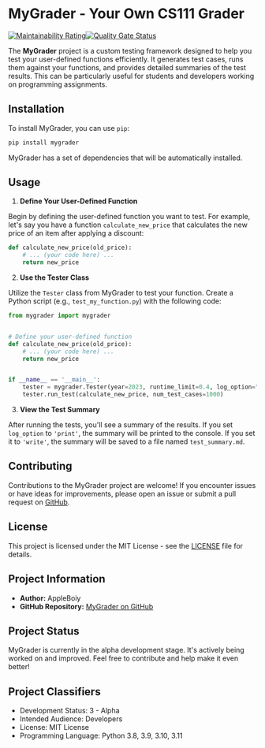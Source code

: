 # MyGrader - Your Own CS111 Grader

[![Maintainability Rating](https://sonarcloud.io/api/project_badges/measure?project=AppleBoiy_my-grader&metric=sqale_rating)](https://sonarcloud.io/summary/new_code?id=AppleBoiy_my-grader)[![Quality Gate Status](https://sonarcloud.io/api/project_badges/measure?project=AppleBoiy_my-grader&metric=alert_status)](https://sonarcloud.io/summary/new_code?id=AppleBoiy_my-grader)

The **MyGrader** project is a custom testing framework designed to help you test your user-defined functions
efficiently. It generates test cases, runs them against your functions, and provides detailed summaries of the test
results. This can be particularly useful for students and developers working on programming assignments.

## Installation

To install MyGrader, you can use `pip`:

```bash
pip install mygrader
```

MyGrader has a set of dependencies that will be automatically installed.

## Usage

1. **Define Your User-Defined Function**

Begin by defining the user-defined function you want to test. For example, let's say you have a
function `calculate_new_price`
that calculates the new price of an item after applying a discount:

```python
def calculate_new_price(old_price):
    # ... (your code here) ...
    return new_price
```

2. **Use the Tester Class**

Utilize the `Tester` class from MyGrader to test your function. Create a Python script (e.g., `test_my_function.py`)
with the
following code:

```python
from mygrader import mygrader


# Define your user-defined function
def calculate_new_price(old_price):
    # ... (your code here) ...
    return new_price


if __name__ == '__main__':
    tester = mygrader.Tester(year=2023, runtime_limit=0.4, log_option="print")
    tester.run_test(calculate_new_price, num_test_cases=1000)
```

3. **View the Test Summary**

After running the tests, you'll see a summary of the results. If you set `log_option` to `'print'`, the summary will be
printed
to the console. If you set it to `'write'`, the summary will be saved to a file named `test_summary.md`.

## Contributing

Contributions to the MyGrader project are welcome! If you encounter issues or have ideas for improvements, please open
an
issue or submit a pull request on [GitHub](https://github.com/AppleBoiy/my-grader).

## License

This project is licensed under the MIT License - see the [LICENSE](LICENSE) file for details.

## Project Information

- **Author:** AppleBoiy
- **GitHub Repository:** [MyGrader on GitHub](https://github.com/AppleBoiy/my-grader)

## Project Status

MyGrader is currently in the alpha development stage. It's actively being worked on and improved. Feel free to
contribute and
help make it even better!

## Project Classifiers

- Development Status: 3 - Alpha
- Intended Audience: Developers
- License: MIT License
- Programming Language: Python 3.8, 3.9, 3.10, 3.11
